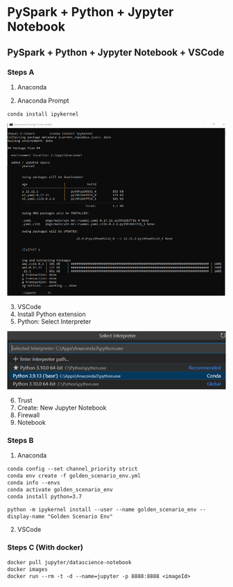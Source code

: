 # PySpark + Python + Jypyter Notebook

## PySpark + Python + Jypyter Notebook + VSCode

### Steps A

1. Anaconda

2. Anaconda Prompt

```dos
conda install ipykernel
```

![1672086486743](image/PySparkNotebook/1672086486743.png)

3. VSCode
4. Install Python extension
5. Python: Select Interpreter

![1672086607385](image/PySparkNotebook/1672086607385.png)

6. Trust
7. Create: New Jupyter Notebook
8. Firewall
9. Notebook

### Steps B

1. Anaconda

```dos
conda config --set channel_priority strict
conda env create -f golden_scenario_env.yml
conda info --envs
conda activate golden_scenario_env
conda install python=3.7
```

```dos
python -m ipykernel install --user --name golden_scenario_env --display-name "Golden Scenario Env"
```

2. VSCode

### Steps C (With docker)

```dos
docker pull jupyter/datascience-notebook
docker images
docker run --rm -t -d --name=jupyter -p 8888:8888 <imageId>
```
